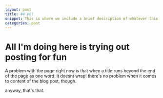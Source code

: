 ```yaml
---
layout: post
title: #4 yo! 
snippet: This is where we include a brief description of whatever this post is about
categories: post
---
```

# All I'm doing here is trying out posting for fun
A problem with the page right now is that when a title runs beyond the end of the page as one word, it doesnt wrap! there's no problem when it comes to content of the blog post, though. 

anyway, that's that. 